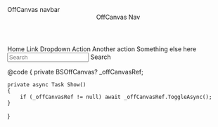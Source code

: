 ﻿<BSNavbar Color="BSColor.Light" Expand="Size.None">
    <BSContainer Container="Container.Fluid">
        <BSNavbarBrand>OffCanvas navbar</BSNavbarBrand>
        <BSNavbarToggle @onclick="Show"/>
        <BSOffCanvas Placement="Placement.Right" tabindex="-1" @ref="_offCanvasRef">
            <Header>OffCanvas Nav</Header>
            <Content>
                <BSNav Justify="Justify.End" Class="flex-grow-1" PaddingEnd="Padding.Medium">
                    <BSNavItem Url="javascript:void(0)" IsActive="true">Home</BSNavItem>
                    <BSNavItem Url="javascript:void(0)">Link</BSNavItem>
                    <BSNavItem IsDropdown="true">
                        <BSDropdown>
                            <Toggler>
                                <BSToggle IsNavLink="true">Dropdown</BSToggle>
                            </Toggler>
                            <Content>
                                <BSDropdownItem Url="javascript:void(0)">Action</BSDropdownItem>
                                <BSDropdownItem Url="javascript:void(0)">Another action</BSDropdownItem>
                                <BSDropdownItem IsDivider="true"/>
                                <BSDropdownItem Url="javascript:void(0)">Something else here</BSDropdownItem>
                            </Content>
                        </BSDropdown>
                    </BSNavItem>
                </BSNav>
                <form class="d-flex">
                    <input class="form-control me-2" type="search" placeholder="Search" aria-label="Search">
                    <BSButton Color="BSColor.Success" IsOutlined="true">Search</BSButton>
                </form>
            </Content>
        </BSOffCanvas>
    </BSContainer>
</BSNavbar>

@code {
    private BSOffCanvas? _offCanvasRef;

    private async Task Show()
    {
        if (_offCanvasRef != null) await _offCanvasRef.ToggleAsync();
    }

}